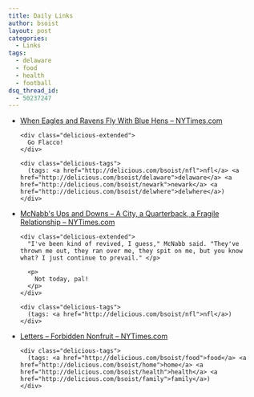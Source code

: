 ```yaml
---
title: Daily Links
author: bsoist
layout: post
categories:
  - Links
tags:
  - delaware
  - food
  - health
  - football
dsq_thread_id:
  - 50237247
---
```

<ul class="delicious">
  <li>
    <div class="delicious-link">
      <a href="http://www.nytimes.com/2009/01/18/sports/football/18delaware.html?ref=todayspaper">When Eagles and Ravens Fly With Blue Hens &#8211; NYTimes.com</a>
    </div>
    
    <div class="delicious-extended">
      Go Flacco!
    </div>
    
    <div class="delicious-tags">
      (tags: <a href="http://delicious.com/bsoist/nfl">nfl</a> <a href="http://delicious.com/bsoist/delaware">delaware</a> <a href="http://delicious.com/bsoist/newark">newark</a> <a href="http://delicious.com/bsoist/delwhere">delwhere</a>)
    </div>
  </li>
  
  <li>
    <div class="delicious-link">
      <a href="http://www.nytimes.com/2009/01/18/sports/football/18mcnabb.html?ref=todayspaper">McNabb's Ups and Downs &#8211; A City, a Quarterback, a Fragile Relationship &#8211; NYTimes.com</a>
    </div>
    
    <div class="delicious-extended">
      "I've been kind of revived, I guess," McNabb said. "They've thrown me out, they ran over me, they spit on me, but you know what? I just continue to prevail." </p> 
      
      <p>
        Not today, pal!
      </p>
    </div>
    
    <div class="delicious-tags">
      (tags: <a href="http://delicious.com/bsoist/nfl">nfl</a>)
    </div>
  </li>
  
  <li>
    <div class="delicious-link">
      <a href="http://www.nytimes.com/2009/01/18/magazine/18letters-t-FORBIDDENNON_LETTERS.html?ref=todayspaper">Letters &#8211; Forbidden Nonfruit &#8211; NYTimes.com</a>
    </div>
    
    <div class="delicious-tags">
      (tags: <a href="http://delicious.com/bsoist/food">food</a> <a href="http://delicious.com/bsoist/home">home</a> <a href="http://delicious.com/bsoist/health">health</a> <a href="http://delicious.com/bsoist/family">family</a>)
    </div>
  </li>
</ul>
